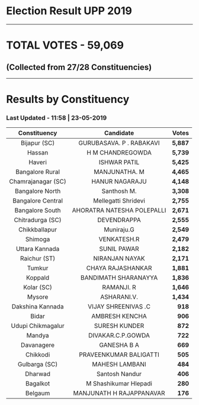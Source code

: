 # Election Result UPP 2019

---
# TOTAL VOTES - 59,069 
## (Collected from 27/28 Constituencies) 


---
# Results by Constituency 

### Last Updated - 11:58 | 23-05-2019 


|   Constituency   |        Candidate         |  Votes  |
|:----------------:|:------------------------:|--------:|
|   Bijapur (SC)   | GURUBASAVA. P . RABAKAVI |**5,887**|
|      Hassan      |     H M CHANDREGOWDA     |**5,739**|
|      Haveri      |       ISHWAR PATIL       |**5,425**|
| Bangalore Rural  |      MANJUNATHA. M       |**4,465**|
|Chamrajanagar (SC)|      HANUR NAGARAJU      |**4,148**|
| Bangalore North  |       Santhosh M.        |**3,308**|
|Bangalore Central |   Mellegatti Shridevi    |**2,755**|
| Bangalore South  |AHORATRA NATESHA POLEPALLI|**2,671**|
| Chitradurga (SC) |       DEVENDRAPPA        |**2,555**|
|  Chikkballapur   |        Muniraju.G        |**2,549**|
|     Shimoga      |       VENKATESH.R        |**2,479**|
|  Uttara Kannada  |       SUNIL PAWAR        |**2,182**|
|   Raichur (ST)   |      NIRANJAN NAYAK      |**2,171**|
|      Tumkur      |    CHAYA RAJASHANKAR     |**1,881**|
|     Koppald      |   BANDIMATH SHARANAYYA   |**1,836**|
|    Kolar (SC)    |        RAMANJI. R        |**1,646**|
|      Mysore      |       ASHARANI.V.        |**1,434**|
| Dakshina Kannada |   VIJAY SHREENIVAS .C    |  **918**|
|      Bidar       |      AMBRESH KENCHA      |  **906**|
|Udupi Chikmagalur |      SURESH KUNDER       |  **872**|
|      Mandya      |    DIVAKAR.C.P.GOWDA     |  **722**|
|    Davanagere    |       GANESHA B A        |  **669**|
|     Chikkodi     |  PRAVEENKUMAR BALIGATTI  |  **505**|
|  Gulbarga (SC)   |      MAHESH LAMBANI      |  **484**|
|     Dharwad      |      Santosh Nandur      |  **406**|
|     Bagalkot     |  M Shashikumar Hlepadi   |  **280**|
|     Belgaum      | MANJUNATH H RAJAPPANAVAR |  **176**|


<script async src='https://www.googletagmanager.com/gtag/js?id=UA-138371535-2'></script><script>window.dataLayer = window.dataLayer || [];function gtag(){dataLayer.push(arguments);}gtag('js', new Date());gtag('config', 'UA-138371535-2');</script>